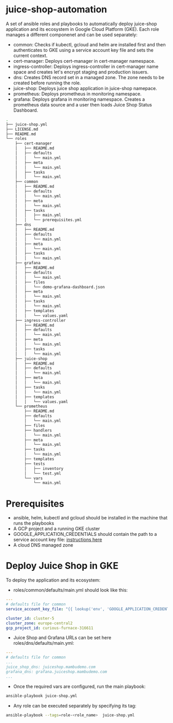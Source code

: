 # juice-shop-automation

A set of ansible roles and playbooks to automatically deploy juice-shop application and its ecosystem in Google Cloud Platform (GKE).
Each role manages a different componenet and can be used separately:

* common: Checks if kubectl, gcloud and helm are installed first and then authenticates to GKE using a service account key file and sets the current context.
* cert-manager: Deploys cert-manager in cert-manager namespace.
* ingress-controller: Deploys ingress-controller in cert-manager name space and creates let's encrypt staging and production issuers.
* dns: Creates DNS record set in a managed zone. The zone needs to be created before running the role.
* juice-shop: Deploys juice shop application in juice-shop namepace.
* prometheus: Deploys prometheus in monitoring namespace.
* grafana: Deploys grafana in monitoring namespace. Creates a prometheus data source and a user then loads Juice Shop Status Dashboard.

```bash
.
├── juice-shop.yml
├── LICENSE.md
├── README.md
└── roles
    ├── cert-manager
    │   ├── README.md
    │   ├── defaults
    │   │   └── main.yml
    │   ├── meta
    │   │   └── main.yml
    │   ├── tasks
    │   │   └── main.yml
    ├── common
    │   ├── README.md
    │   ├── defaults
    │   │   └── main.yml
    │   ├── meta
    │   │   └── main.yml
    │   ├── tasks
    │   │   ├── main.yml
    │   │   └── prerequisites.yml
    ├── dns
    │   ├── README.md
    │   ├── defaults
    │   │   └── main.yml
    │   ├── meta
    │   │   └── main.yml
    │   ├── tasks
    │   │   └── main.yml
    ├── grafana
    │   ├── README.md
    │   ├── defaults
    │   │   └── main.yml
    │   ├── files
    │   │   └── demo-grafana-dashboard.json
    │   ├── meta
    │   │   └── main.yml
    │   ├── tasks
    │   │   └── main.yml
    │   ├── templates
    │   │   └── values.yaml
    ├── ingress-controller
    │   ├── README.md
    │   ├── defaults
    │   │   └── main.yml
    │   ├── meta
    │   │   └── main.yml
    │   ├── tasks
    │   │   └── main.yml
    ├── juice-shop
    │   ├── README.md
    │   ├── defaults
    │   │   └── main.yml
    │   ├── meta
    │   │   └── main.yml
    │   ├── tasks
    │   │   └── main.yml
    │   ├── templates
    │   │   └── values.yaml
    └── prometheus
        ├── README.md
        ├── defaults
        │   └── main.yml
        ├── files
        ├── handlers
        │   └── main.yml
        ├── meta
        │   └── main.yml
        ├── tasks
        │   └── main.yml
        ├── templates
        ├── tests
        │   ├── inventory
        │   └── test.yml
        └── vars
            └── main.yml
```

# Prerequisites
* ansible, helm, kubectl and gcloud should be installed in the machine that runs the playbooks
* A GCP project and a running GKE cluster 
* GOOGLE_APPLICATION_CREDENTIALS should contain the path to a service account key file: [instructions here](https://cloud.google.com/docs/authentication/production#automatically)
* A cloud DNS managed zone

# Deploy Juice Shop in GKE
To deploy the application and its ecosystem:

* roles/common/defaults/main.yml should look like this:
```yaml
---
# defaults file for common
service_account_key_file: "{{ lookup('env', 'GOOGLE_APPLICATION_CREDENTIALS') }}"

cluster_id: cluster-5
cluster_zone: europe-central2
gcp_project_id: curious-furnace-316611
```
* Juice Shop and Grafana URLs can be set here roles/dns/defaults/main.yml:
```yaml
---
# defaults file for common
...
juice_shop_dns: juiceshop.mambudemo.com
grafana_dns: grafana.juiceshop.mambudemo.com
...
```
* Once the required vars are configured, run the main playbook:
```bash
ansible-playbook juice-shop.yml
```
* Any role can be executed separately by specifying its tag:
```bash
ansible-playbook --tags=role-<role_name>  juice-shop.yml
```
